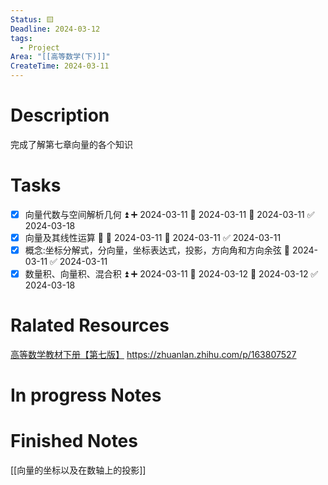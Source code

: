 ```yaml
---
Status: 🟨
Deadline: 2024-03-12
tags:
  - Project
Area: "[[高等数学(下)]]"
CreateTime: 2024-03-11
---
```


# Description
完成了解第七章向量的各个知识
# Tasks
- [x] 向量代数与空间解析几何 ⏫ ➕ 2024-03-11 🛫 2024-03-11 📅 2024-03-11 ✅ 2024-03-18
- [x] 向量及其线性运算 🔺 🛫 2024-03-11 📅 2024-03-11 ✅ 2024-03-11
- [x] 概念:坐标分解式，分向量，坐标表达式，投影，方向角和方向余弦 📅 2024-03-11 ✅ 2024-03-11
- [x] 数量积、向量积、混合积 ⏫ ➕ 2024-03-11 🛫 2024-03-12 📅 2024-03-12 ✅ 2024-03-18

# Ralated Resources
[高等数学教材下册【第七版】](obsidian://bookmaster?type=open-book&bid=hzIxouGFlVmztVmO)
https://zhuanlan.zhihu.com/p/163807527



# In progress Notes


# Finished Notes
[[向量的坐标以及在数轴上的投影]]


